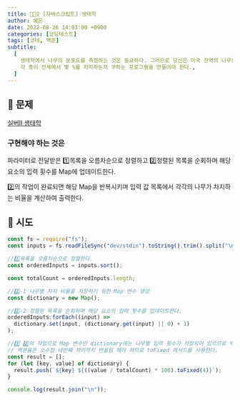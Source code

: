 ```yaml
---
title: 🏄🏻‍♀️ [자바스크립트] 생태학
author: 예은
date: 2022-08-26 14:03:00 +0900
categories: [코딩테스트]
tags: [코테, 백준]
subtitle:
  [
    생태학에서 나무의 분포도를 측정하는 것은 중요하다. 그러므로 당신은 미국 전역의 나무들이 주어졌을 때,
    각 종이 전체에서 몇 %를 차지하는지 구하는 프로그램을 만들어야 한다.,
  ]
---
```


## 📄 문제

[실버Ⅱ 생태학](https://www.acmicpc.net/problem/4358)

### 구현해야 하는 것은

파라미터로 전달받은 1️⃣목록을 오름차순으로 정렬하고 2️⃣정렬된 목록을 순회하며 해당 요소의 입력 횟수를 Map에 업데이트한다.

2️⃣의 작업이 완료되면 해당 Map을 반복시키며 입력 값 목록에서 각각의 나무가 차지하는 비율을 계산하여 출력한다.

## 🏹 시도

```javascript
const fs = require("fs");
const inputs = fs.readFileSync("dev/stdin").toString().trim().split("\n");

//1️⃣목록을 오름차순으로 정렬한다.
const orderedInputs = inputs.sort();

const totalCount = orderedInputs.length;

//2️⃣-1 나무별 차지 비율을 저장하기 위한 Map 변수 생성
const dictionary = new Map();

//2️⃣-2 정렬된 목록을 순회하며 해당 요소의 입력 횟수를 업데이트한다.
orderedInputs.forEach((input) =>
  dictionary.set(input, (dictionary.get(input) || 0) + 1)
);

//3️⃣ 2️⃣의 작업으로 Map 변수인 dictionary에는 나무별 입력 횟수가 저장되어 있으므로 백분율을 구하여 출력한다.
// 백분율은 소수점 네번째 자리까지 반올림 해야 하므로 toFixed 메서드를 사용한다.
const result = [];
for (let [key, value] of dictionary) {
  result.push(`${key} ${((value / totalCount) * 100).toFixed(4)}`);
}

console.log(result.join("\n"));
```
